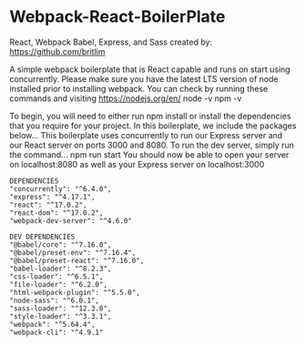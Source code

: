 # Webpack-React-BoilerPlate
React, Webpack Babel, Express, and Sass
created by: https://github.com/britlim

A simple webpack boilerplate that is React capable and runs on start using concurrently.
Please make sure you have the latest LTS version of node installed prior to installing webpack.
You can check by running these commands and visiting https://nodejs.org/en/
node -v
npm -v

To begin, you will need to either run npm install or install the dependencies that you require for your project.
In this boilerplate, we include the packages below...
This boilerplate uses concurrently to run our Express server and our React server on ports 3000 and 8080.
To run the dev server, simply run the command... npm run start
You should now be able to open your server on localhost:8080 as well as your Express server on localhost:3000

    DEPENDENCIES
    "concurrently": "^6.4.0",
    "express": "^4.17.1",
    "react": "^17.0.2",
    "react-dom": "^17.0.2",
    "webpack-dev-server": "^4.6.0"

    DEV DEPENDENCIES
    "@babel/core": "^7.16.0",
    "@babel/preset-env": "^7.16.4",
    "@babel/preset-react": "^7.16.0",
    "babel-loader": "^8.2.3",
    "css-loader": "^6.5.1",
    "file-loader": "^6.2.0",
    "html-webpack-plugin": "^5.5.0",
    "node-sass": "^6.0.1",
    "sass-loader": "^12.3.0",
    "style-loader": "^3.3.1",
    "webpack": "^5.64.4",
    "webpack-cli": "^4.9.1"
